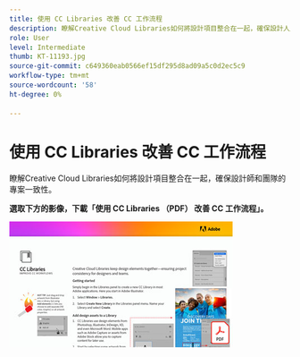 ```yaml
---
title: 使用 CC Libraries 改善 CC 工作流程
description: 瞭解Creative Cloud Libraries如何將設計項目整合在一起，確保設計人員和團隊的專案一致性
role: User
level: Intermediate
thumb: KT-11193.jpg
source-git-commit: c649360eab0566ef15df295d8ad09a5c0d2ec5c9
workflow-type: tm+mt
source-wordcount: '58'
ht-degree: 0%

---
```


# 使用 CC Libraries 改善 CC 工作流程

瞭解Creative Cloud Libraries如何將設計項目整合在一起，確保設計師和團隊的專案一致性。

**選取下方的影像，下載「使用 CC Libraries （PDF） 改善 CC 工作流程」。**

[![Acrobat教學課程影像](assets/Improveccworkflowswithcclibraries_400.jpg)](assets/ImproveCCWorkflowsCCLibraries.pdf)
